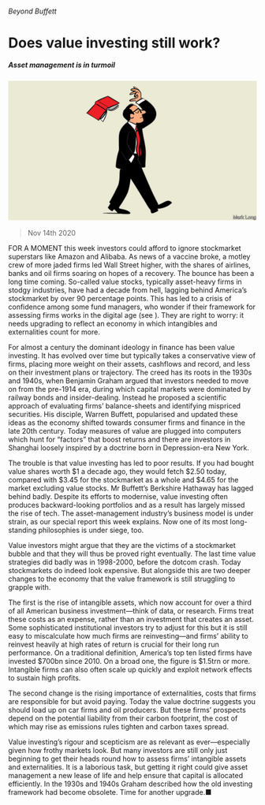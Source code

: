 ###### Beyond Buffett

# Does value investing still work? 

##### Asset management is in turmoil 

![image](images/20201114_ld010.jpg) 

> Nov 14th 2020 

FOR A MOMENT this week investors could afford to ignore stockmarket superstars like Amazon and Alibaba. As news of a vaccine broke, a motley crew of more jaded firms led Wall Street higher, with the shares of airlines, banks and oil firms soaring on hopes of a recovery. The bounce has been a long time coming. So-called value stocks, typically asset-heavy firms in stodgy industries, have had a decade from hell, lagging behind America’s stockmarket by over 90 percentage points. This has led to a crisis of confidence among some fund managers, who wonder if their framework for assessing firms works in the digital age (see ). They are right to worry: it needs upgrading to reflect an economy in which intangibles and externalities count for more.

For almost a century the dominant ideology in finance has been value investing. It has evolved over time but typically takes a conservative view of firms, placing more weight on their assets, cashflows and record, and less on their investment plans or trajectory. The creed has its roots in the 1930s and 1940s, when Benjamin Graham argued that investors needed to move on from the pre-1914 era, during which capital markets were dominated by railway bonds and insider-dealing. Instead he proposed a scientific approach of evaluating firms’ balance-sheets and identifying mispriced securities. His disciple, Warren Buffett, popularised and updated these ideas as the economy shifted towards consumer firms and finance in the late 20th century. Today measures of value are plugged into computers which hunt for “factors” that boost returns and there are investors in Shanghai loosely inspired by a doctrine born in Depression-era New York.


The trouble is that value investing has led to poor results. If you had bought value shares worth $1 a decade ago, they would fetch $2.50 today, compared with $3.45 for the stockmarket as a whole and $4.65 for the market excluding value stocks. Mr Buffett’s Berkshire Hathaway has lagged behind badly. Despite its efforts to modernise, value investing often produces backward-looking portfolios and as a result has largely missed the rise of tech. The asset-management industry’s business model is under strain, as our special report this week explains. Now one of its most long-standing philosophies is under siege, too.

Value investors might argue that they are the victims of a stockmarket bubble and that they will thus be proved right eventually. The last time value strategies did badly was in 1998-2000, before the dotcom crash. Today stockmarkets do indeed look expensive. But alongside this are two deeper changes to the economy that the value framework is still struggling to grapple with.

The first is the rise of intangible assets, which now account for over a third of all American business investment—think of data, or research. Firms treat these costs as an expense, rather than an investment that creates an asset. Some sophisticated institutional investors try to adjust for this but it is still easy to miscalculate how much firms are reinvesting—and firms’ ability to reinvest heavily at high rates of return is crucial for their long run performance. On a traditional definition, America’s top ten listed firms have invested $700bn since 2010. On a broad one, the figure is $1.5trn or more. Intangible firms can also often scale up quickly and exploit network effects to sustain high profits.

The second change is the rising importance of externalities, costs that firms are responsible for but avoid paying. Today the value doctrine suggests you should load up on car firms and oil producers. But these firms’ prospects depend on the potential liability from their carbon footprint, the cost of which may rise as emissions rules tighten and carbon taxes spread.

Value investing’s rigour and scepticism are as relevant as ever—especially given how frothy markets look. But many investors are still only just beginning to get their heads round how to assess firms’ intangible assets and externalities. It is a laborious task, but getting it right could give asset management a new lease of life and help ensure that capital is allocated efficiently. In the 1930s and 1940s Graham described how the old investing framework had become obsolete. Time for another upgrade.■

